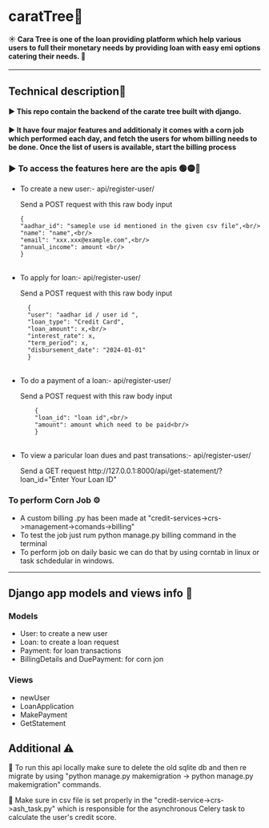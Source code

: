 # caratTree💎
<div>
  <h4>☀ Cara Tree is one of the loan providing platform which help various users to full their monetary needs by providing loan with easy emi options catering their needs. 💸</h4>
</div>
<hr/>
<div>
  <h2>Technical description🚀</h2>
  <h4>▶ This repo contain the backend of the carate tree built with django.</h4>
  <h4>▶ It have four major features and additionaly it comes with a corn job which performed each day, and fetch the users for whom billing needs to be done. Once the       list of users is available, start the billing process</h4>

  <h3>▶ To access the features here are the apis 🟢🟡🔴</h3>
  <ul>    
  <li>To create a new user:- api/register-user/</li>
  <p>Send a POST request with this raw body input </p>

  ```
  {
  "aadhar_id": "sameple use id mentioned in the given csv file",<br/>
  "name": "name",<br/>
  "email": "xxx.xxx@example.com",<br/>
  "annual_income": amount <br/>
  }
  ```
  <br/>
  <li>To apply for loan:- api/register-user/</li>
  <p>Send a POST request with this raw body input </p>
  
  ```
    {
    "user": "aadhar id / user id ",
    "loan_type": "Credit Card",
    "loan_amount": x,<br/>
    "interest_rate": x,
    "term_period": x,
    "disbursement_date": "2024-01-01"
    }  
  ```  
<br/>
<li>To do a payment of a loan:- api/register-user/</li>
<p>Send a POST request with this raw body input </p>

```
    {
    "loan_id": "loan id",<br/>
    "amount": amount which need to be paid<br/>
    } 
```
<br/>
<li>To view a paricular loan dues and past transations:- api/register-user/</li>
<p>Send a GET request http://127.0.0.1:8000/api/get-statement/?loan_id="Enter Your Loan ID" </p>
</ul>
<h3>To perform Corn Job ⚙</h3>
<ul>
<li>A custom billing .py has been made at "credit-services->crs->management->comands->billing"</li>
<li>To test the job just rum python manage.py billing command in the terminal</li> 
<li>To perform job on daily basic we can do that by using  corntab in linux or task schdedular in windows.</li>
</ul>
</div>
<hr/>
<div>
  <h2>Django app models and views info 📜</h2>
  <h3>Models</h3>
  <ul>
    <li>User: to create a new user</li>
    <li>Loan: to create a loan request</li>
    <li>Payment: for loan transactions</li>
    <li>BillingDetails and DuePayment: for corn jon</li>
  </ul>

  <h3>Views</h3>
  <ul>
    <li>newUser</li>
    <li>LoanApplication</li>
    <li>MakePayment</li>
    <li>GetStatement</li>
  </ul>  
</div>

<div>
<h2>Additional ⚠</h2>
<p>🔴 To run this api locally make sure to delete the old sqlite db and then re migrate by using "python manage.py makemigration -> python manage.py makemigration" commands.</p>
<p>🔴 Make sure in csv file is set properly in the "credit-service->crs->ash_task.py" which is responsible for the asynchronous Celery task to calculate the user's credit score.</p>  
</div>

